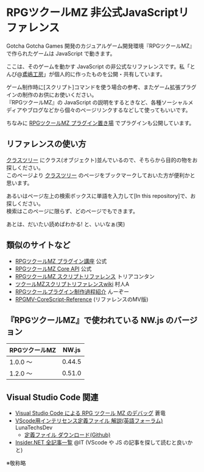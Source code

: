 # RPGツクールMZ 非公式JavaScriptリファレンス

Gotcha Gotcha Games 開発のカジュアルゲーム開発環境『RPGツクールMZ』で作られたゲームは JavaScript で動きます。

ここは、そのゲームを動かす JavaScript の非公式なリファレンスです。私「とんび@[鳶嶋工房](http://tonbi.jp/)」が個人的に作ったものを公開・共有しています。

ゲーム制作時に[スクリプト]コマンドを使う場合の参考、またゲーム拡張プラグインの制作のお供にお使いください。<br />
『RPGツクールMZ』の JavaScript の説明をするときなど、各種ソーシャルメディアやブログなどから個々のページリンクするなどして使ってもいいです。

ちなみに [RPGツクールMZ プラグイン置き場](https://github.com/tonbijp/RPGMakerMZ/) でプラグインも公開しています。


## リファレンスの使い方

[クラスツリー](index.md) にクラス(オブジェクト)並んでいるので、そちらから目的の物をお探しください。<br />
このページより [クラスツリー](index.md) のページをブックマークしておいた方が便利かと思います。

あるいはページ左上の検索ボックスに単語を入力して[In this repository]で、お探しください。<br />
検索はこのページに限らず、どのページでもできます。

あとは、だいたい読めばわかる! と、いいなぁ(笑)


## 類似のサイトなど

* [RPGツクールMZ プラグイン講座](https://tkool.jp/mz/plugin/) 公式
* [RPGツクールMZ Core API](https://tkool.jp/mz/rmmz_api/) 公式
* [RPGツクールMZ スクリプトリファレンス](https://docs.google.com/spreadsheets/d/1aqY-xzFqT0vnZE-OkfsMYsP9Ud91vWTrBLU-uDkJ-Ls/edit#gid=270496334) トリアコンタン
* [ツクールMZスクリプトリファレンスwiki](http://www.rpgmaker-script-wiki.xyz/mzscriptwiki.php) 村人A
* [RPGツクールプラグイン制作過程紹介](https://note.com/nz_prism/n/n179edce51d4b) んーぞー
* [RPGMV-CoreScript-Reference](https://katai5plate.github.io/RPGMV-CoreScript-Reference/) (リファレンスのMV版)


## 『RPGツクールMZ』で使われている NW.js のバージョン

| RPGツクールMZ | NW.js |
| --- | --- |
| 1.0.0 〜 | 0.44.5 |
| 1.2.0 〜 | 0.51.0 |

## Visual Studio Code 関連

* [Visual Studio Code による RPG ツクール MZ のデバッグ](http://dragonflare.blue/dcave/articles.php?la=ja) 蒼竜 
* [VScode用インテリセンス定義ファイル 解説(英語フォーラム)](https://forums.rpgmakerweb.com/index.php?threads/lunasense-rpgmakermv-mz-intellisense.126646/) LunaTechsDev
    * [定義ファイル ダウンロード(Github)](https://github.com/LunaTechsDev/LunaLite/tree/master/dist)
* [Insider.NET 全記事一覧](https://www.atmarkit.co.jp/ait/subtop/features/dotnet/all.html) @IT (VScode や JS の記事を探して読むと良いかと)

※敬称略